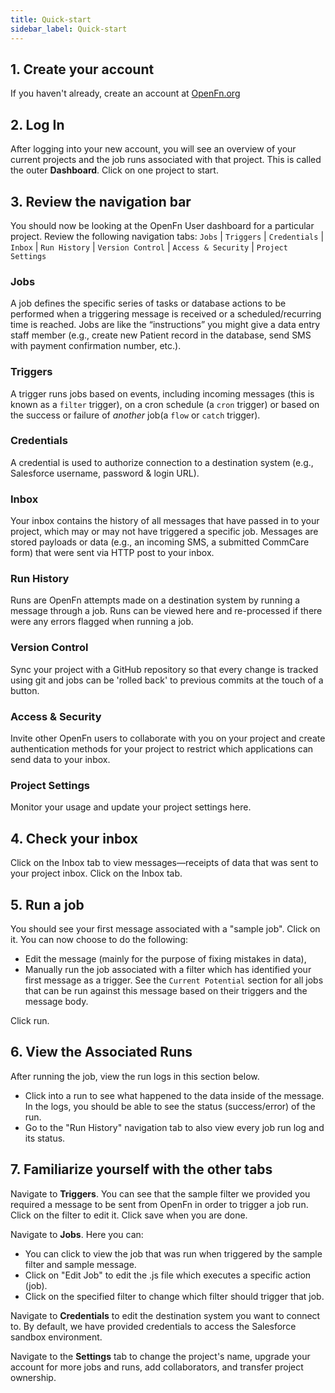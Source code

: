 ```yaml
---
title: Quick-start
sidebar_label: Quick-start
---
```


## 1. Create your account

If you haven't already, create an account at
[OpenFn.org](https://www.openfn.org/signup)

## 2. Log In

After logging into your new account, you will see an overview of your current
projects and the job runs associated with that project. This is called the outer
**Dashboard**. Click on one project to start.

## 3. Review the navigation bar

You should now be looking at the OpenFn User dashboard for a particular project.
Review the following navigation tabs: `Jobs` | `Triggers` | `Credentials` |
`Inbox` | `Run History` | `Version Control` | `Access & Security` |
`Project Settings`

### Jobs

A job defines the specific series of tasks or database actions to be performed
when a triggering message is received or a scheduled/recurring time is reached.
Jobs are like the “instructions” you might give a data entry staff member (e.g.,
create new Patient record in the database, send SMS with payment confirmation
number, etc.).

### Triggers

A trigger runs jobs based on events, including incoming messages (this is known
as a `filter` trigger), on a cron schedule (a `cron` trigger) or based on the
success or failure of _another_ job(a `flow` or `catch` trigger).

### Credentials

A credential is used to authorize connection to a destination system (e.g.,
Salesforce username, password & login URL).

### Inbox

Your inbox contains the history of all messages that have passed in to your
project, which may or may not have triggered a specific job. Messages are stored
payloads or data (e.g., an incoming SMS, a submitted CommCare form) that were
sent via HTTP post to your inbox.

### Run History

Runs are OpenFn attempts made on a destination system by running a message
through a job. Runs can be viewed here and re-processed if there were any errors
flagged when running a job.

### Version Control

Sync your project with a GitHub repository so that every change is tracked using
git and jobs can be 'rolled back' to previous commits at the touch of a button.

### Access & Security

Invite other OpenFn users to collaborate with you on your project and create
authentication methods for your project to restrict which applications can send
data to your inbox.

### Project Settings

Monitor your usage and update your project settings here.

## 4. Check your inbox

Click on the Inbox tab to view messages—receipts of data that was sent to your
project inbox. Click on the Inbox tab.

## 5. Run a job

You should see your first message associated with a "sample job". Click on it.
You can now choose to do the following:

- Edit the message (mainly for the purpose of fixing mistakes in data),
- Manually run the job associated with a filter which has identified your first
  message as a trigger. See the `Current Potential` section for all jobs that
  can be run against this message based on their triggers and the message body.

Click run.

## 6. View the Associated Runs

After running the job, view the run logs in this section below.

- Click into a run to see what happened to the data inside of the message. In
  the logs, you should be able to see the status (success/error) of the run.
- Go to the "Run History" navigation tab to also view every job run log and its
  status.

## 7. Familiarize yourself with the other tabs

Navigate to **Triggers**. You can see that the sample filter we provided you
required a message to be sent from OpenFn in order to trigger a job run. Click
on the filter to edit it. Click save when you are done.

Navigate to **Jobs**. Here you can:

- You can click to view the job that was run when triggered by the sample filter
  and sample message.
- Click on "Edit Job" to edit the .js file which executes a specific action
  (job).
- Click on the specified filter to change which filter should trigger that job.

Navigate to **Credentials** to edit the destination system you want to connect
to. By default, we have provided credentials to access the Salesforce sandbox
environment.

Navigate to the **Settings** tab to change the project's name, upgrade your
account for more jobs and runs, add collaborators, and transfer project
ownership.
